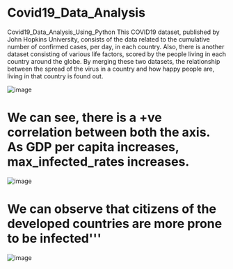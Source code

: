 # Covid19_Data_Analysis
Covid19_Data_Analysis_Using_Python
This COVID19 dataset, published by John Hopkins University, consists of the data related to the cumulative number of confirmed cases, per day, in each country. Also, there is another dataset consisting of various life factors, scored by the people living in each country around the globe. By merging these two datasets, the relationship between the spread of the virus in a country and how happy people are, living in that country is found out.

![image](https://github.com/user-attachments/assets/54f9a73c-81ac-4931-b022-7e806751cc65)

# We can see, there is a +ve correlation between both the axis. As GDP per capita increases, max_infected_rates increases. 
![image](https://github.com/user-attachments/assets/44a38aa8-b3eb-4224-8ca1-88f34474d094)

# We can observe that citizens of the developed countries are more prone to be infected'''
![image](https://github.com/user-attachments/assets/735e988e-7dfa-4dd4-8d79-66f45bd9e58e)



